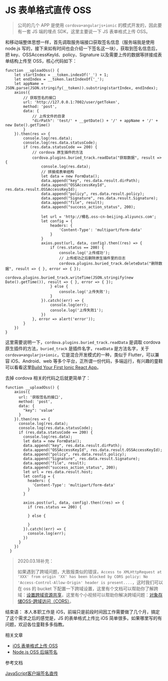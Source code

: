 # JS 表单格式直传 OSS

> 公司的几个 APP 是使用 `cordova+angularjs+ionic` 的模式开发的，因此要有一套 JS 端的埋点 SDK，这里主要说一下 JS 表单格式上传 OSS。

和移动端整体思想一样，首先调取服务端接口获取签名信息（服务端我是使用 node.js 写的，接下来如有时间也会介绍一下签名这一块），获取到签名信息后，把 key、OSSAccessKeyId、policy、Signature 以及需要上传的数据等拼接成表单结构上传至 OSS，核心代码如下：

```
function __uploadOss() {
    let startIndex = __token.indexOf('_') + 1;
    let endIndex = __token.lastIndexOf('_');
    let appName = JSON.parse(JSON.stringify(__token)).substring(startIndex, endIndex);
    axios({
        // 获取签名的接口
        url: 'http://127.0.0.1:7002/user/getToken',
        method: 'post',
        data: {
            // 上传文件的目录
            "dirPath": 'test/' + __getDate() + '/' + appName + '/' + new Date().getTime()
        }
    }).then(res => {
        console.log(res.data);
        console.log(res.data.statusCode);
        if (res.data.statusCode == 200) {
            // cordova 原生插件的方法
            cordova.plugins.buried_track.readData("获取数据", result => {
                console.log(res.data);
                // 拼接成表单结构
                let data = new FormData();
                data.append("key", res.data.result.dirPath);
                data.append("OSSAccessKeyId", res.data.result.OSSAccessKeyId);
                data.append("policy", res.data.result.policy);
                data.append("Signature", res.data.result.Signature);
                data.append("file", result);
                data.append("success_action_status", 200);

                let url = 'http://桶名.oss-cn-beijing.aliyuncs.com';
                let config = {
                    headers: {
                        'Content-Type': 'multipart/form-data'
                    }
                }
                axios.post(url, data, config).then((res) => {
                    if (res.status == 200) {
                        console.log('上传成功');
                        // 上传成功之后删除原生插件里的日志
                        cordova.plugins.buried_track.deleteData("删除数据", result => { }, error => { });
                        cordova.plugins.buried_track.writeTime(JSON.stringify(new Date().getTime()), result => { }, error => { });
                    } else {
                        console.log('上传失败');
                    }
                }).catch((err) => {
                    console.log(err);
                    console.log('上传失败1');
                })
            }, error => alert('error'));
        }
    })
}
```
这里需要说明一下，`cordova.plugins.buried_track.readData` 是调取 cordova 原生插件的方法，`buried_track` 是插件名字，`readData` 是方法名字，关于 `cordova+angularjs+ionic`，它是混合开发模式的一种，类似于 Flutter，可以兼容 iOS、Android、web 等多个平台，正所谓一份代码，多端运行，有兴趣的童鞋可以看看这里[Build Your First Ionic React App](https://ionicframework.com/docs/react/your-first-app)。

去掉 cordova 相关的代码之后就更简单了：

```
function __uploadOss() {
    axios({
      url: '获取签名的接口',
      method: 'post',
      data: {
        "key": 'value'
      }
    }).then(res => {
      console.log(res.data);
      console.log(res.data.statusCode);
      if (res.data.statusCode == 200) {
        console.log(res.data);
        let data = new FormData();
        data.append("key", res.data.result.dirPath);
        data.append("OSSAccessKeyId", res.data.result.OSSAccessKeyId);
        data.append("policy", res.data.result.policy);
        data.append("Signature", res.data.result.Signature);
        data.append("file", result);
        data.append("success_action_status", 200);
        let url = res.data.result.host;
        let config = {
          headers: {
            'Content-Type': 'multipart/form-data'
          }
        }

        axios.post(url, data, config).then((res) => {
          if (res.status == 200) {

          } else {

          }
        }).catch((err) => {
          console.log(err);
        })
      }
    })
  }
```


> 2020.03.18补充：
> 
> 如果遇到了跨域问题，大致报类似的错误，`Access to XMLHttpRequest at 'XXX' from origin 'XX' has been blocked by CORS policy: No 'Access-Control-Allow-Origin' header is present....`，这时我们可以在 oss 的 bucket 下配置一下跨域设置，这里有个文档可以帮助你了解跨域：[设置跨域资源共享](https://help.aliyun.com/document_detail/31870.html?spm=5176.8466032.0.0.14f81450mpclwz)，这里有个小视频可以帮助你解决跨域问题：[对象存储OSS-跨域访问（CORS）](https://help.aliyun.com/video_detail/39695.html?spm=5176.10695662.1996646101.searchclickresult.57e38ed9lIB4aQ)。

结束语：
本人本职工作是 iOS，前端只是前段时间因工作需要做了几个月，搞定了这个需求之后的感觉是，JS 的表单格式上传比 iOS 简单很多。如果哪里写的有问题，欢迎各位童鞋多多指教。


相关文章

- [iOS 表单格式上传 OSS](https://github.com/liuzhongning/Articles/blob/master/contents/iOS%20表单格式上传%20OSS.md)
- [Node.js OSS 后端签名](https://github.com/liuzhongning/Articles/blob/master/contents/Node.js%20OSS%20后端签名.md)


参考文档

[JavaScript客户端签名直传](https://help.aliyun.com/document_detail/31925.html?spm=a2c4g.11186623.6.1386.6dd76e28s5N09r#title-k6a-4w3-kkg)